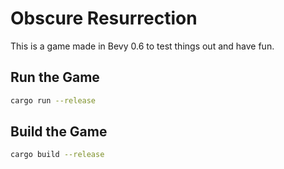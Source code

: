 # Obscure Resurrection

This is a game made in Bevy 0.6 to test things out and have fun.

## Run the Game

```bash
cargo run --release
```

## Build the Game

```bash
cargo build --release
```
